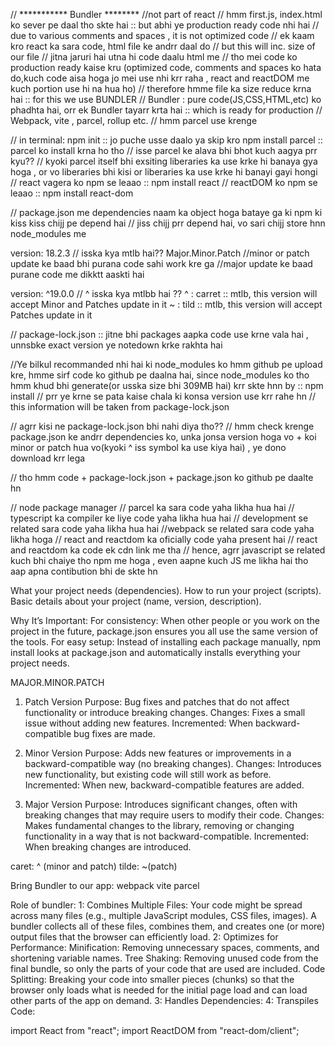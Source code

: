 // *********** Bundler ******** //not part of react 
// hmm first.js, index.html ko sever pe daal tho skte hai :: but abhi ye production ready code nhi hai
// due to various comments and spaces , it is not optimized code
// ek kaam kro react ka sara code, html file ke andrr daal do // but this will inc. size of our file
// jitna jaruri hai utna hi code daalu html me
// tho mei code ko production ready kaise kru (optimized code, comments and spaces ko hata do,kuch code aisa hoga jo mei use nhi krr raha , react and reactDOM me kuch portion use hi na hua ho)
// therefore hmme file ka size reduce krna hai :: for this we use BUNDLER
// Bundler : pure code(JS,CSS,HTML,etc) ko phadhta hai, orr ek Bundler tayarr krta hai :: which is ready for production 
// Webpack, vite , parcel, rollup etc.
// hmm parcel use krenge

// in terminal:
npm init  :: jo puche usse daalo ya skip kro
npm install parcel :: parcel ko install krna ho tho // isse parcel ke alava bhi bhot kuch aagya prr kyu??
// kyoki parcel itself bhi exsiting liberaries ka use krke hi banaya gya hoga , or vo liberaries bhi kisi or liberaries ka use krke hi banayi gayi hongi
// react vagera ko npm se leaao :: npm install react
// reactDOM ko npm se leaao :: npm install react-dom

// package.json me dependencies naam ka object hoga bataye ga ki npm ki kiss kiss chijj pe depend hai // jiss chijj prr depend hai, vo sari chijj store hnn node_modules me

version: 18.2.3   // isska kya mtlb hai??
Major.Minor.Patch
//minor or patch update ke baad bhi purana code sahi work kre ga
//major update ke baad purane code me dikktt aaskti hai


version: ^19.0.0  // ^ isska kya mtlbb hai ??
^ : carret :: mtlb, this version will accept Minor and Patches update in it
~ : tild :: mtlb, this version will accept Patches update in it

// package-lock.json :: jitne bhi packages aapka code use krne vala hai , unnsbke exact version ye notedown krke rakhta hai


//Ye bilkul recommanded nhi hai ki node_modules ko hmm github pe upload kre, hmme sirf code ko github pe daalna hai, since node_modules ko tho hmm khud bhi generate(or usska size bhi 309MB hai) krr skte hnn by :: npm install 
// prr ye krne se pata kaise chala ki konsa version use krr rahe hn // this information will be taken from package-lock.json

// agrr kisi ne package-lock.json bhi nahi diya tho?? 
// hmm check krenge package.json ke andrr dependencies ko, unka jonsa version hoga vo + koi minor or patch hua vo(kyoki ^ iss symbol ka use kiya hai) , ye dono download krr lega




// tho hmm code + package-lock.json + package.json ko github pe daalte hn

<!-- npm kya hai ???? -->
// node package manager
// parcel ka sara code yaha likha hua hai
// typescript ka compiler ke liye code yaha likha hua hai
// development se related sara code yaha likha hua hai
//webpack se related sara code yaha likha hoga
// react and reactdom ka oficially code yaha present hai
// react and reactdom ka code ek cdn link me tha
// hence, agrr javascript se related kuch bhi chaiye tho npm me hoga , even aapne kuch JS me likha hai tho aap apna contibution bhi de skte hn

<!-- Package.json -->
What your project needs (dependencies).
How to run your project (scripts).
Basic details about your project (name, version, description).

Why It’s Important:
For consistency: When other people or you work on the project in the future, package.json ensures you all use the same version of the tools.
For easy setup: Instead of installing each package manually, npm install looks at package.json and automatically installs everything your project needs.

<!-- First initialize your project with npm init -->
<!-- These are the updates -->
MAJOR.MINOR.PATCH

1. Patch Version
Purpose: Bug fixes and patches that do not affect functionality or introduce breaking changes.
Changes: Fixes a small issue without adding new features.
Incremented: When backward-compatible bug fixes are made.

2. Minor Version
Purpose: Adds new features or improvements in a backward-compatible way (no breaking changes).
Changes: Introduces new functionality, but existing code will still work as before.
Incremented: When new, backward-compatible features are added.

3. Major Version
Purpose: Introduces significant changes, often with breaking changes that may require users to modify their code.
Changes: Makes fundamental changes to the library, removing or changing functionality in a way that is not backward-compatible.
Incremented: When breaking changes are introduced.

caret: ^ (minor and patch)
tilde: ~(patch)

Bring Bundler to our app:
webpack
vite
parcel
<!-- npm install -D parcel -->

Role of bundler:
1: Combines Multiple Files:
Your code might be spread across many files (e.g., multiple JavaScript modules, CSS files, images). A bundler collects all of these files, combines them, and creates one (or more) output files that the browser can efficiently load.
2: Optimizes for Performance: Minification: Removing unnecessary spaces, comments, and shortening variable names.
Tree Shaking: Removing unused code from the final bundle, so only the parts of your code that are used are included.
Code Splitting: Breaking your code into smaller pieces (chunks) so that the browser only loads what is needed for the initial page load and can load other parts of the app on demand.
3: Handles Dependencies:
4: Transpiles Code:

<!-- npx parcel index.html -->
<!-- npx parcel build index.html -->



<!-- npm install react
npm install react-dom -->

import React from "react";
import ReactDOM from "react-dom/client";